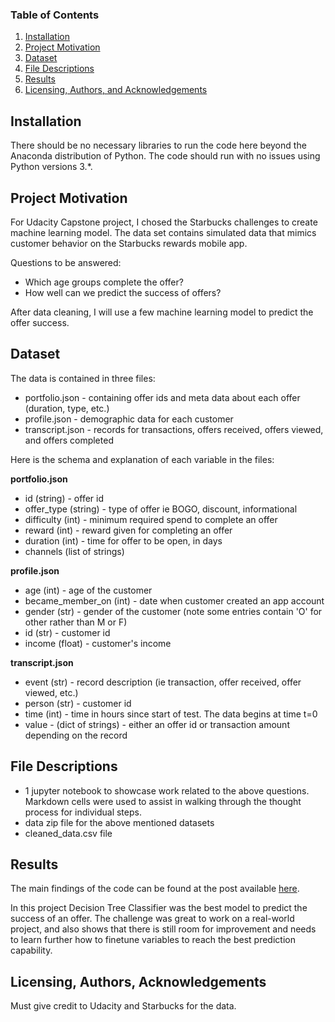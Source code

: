 ### Table of Contents

1. [Installation](#installation)
2. [Project Motivation](#motivation)
3. [Dataset](#dataset)
4. [File Descriptions](#files)
5. [Results](#results)
6. [Licensing, Authors, and Acknowledgements](#licensing)

## Installation <a name="installation"></a>

There should be no necessary libraries to run the code here beyond the Anaconda distribution of Python.  The code should run with no issues using Python versions 3.*.

## Project Motivation<a name="motivation"></a>

For Udacity Capstone project, I chosed the Starbucks challenges to create machine learning model. The data set contains simulated data that mimics customer behavior on the Starbucks rewards mobile app.

Questions to be answered:
- Which age groups complete the offer?
- How well can we predict the success of offers?

After data cleaning, I will use a few machine learning model to predict the offer success. 

## Dataset<a name="dataset"></a>

The data is contained in three files:
* portfolio.json - containing offer ids and meta data about each offer (duration, type, etc.)
* profile.json - demographic data for each customer
* transcript.json - records for transactions, offers received, offers viewed, and offers completed

Here is the schema and explanation of each variable in the files:

**portfolio.json**
* id (string) - offer id
* offer_type (string) - type of offer ie BOGO, discount, informational
* difficulty (int) - minimum required spend to complete an offer
* reward (int) - reward given for completing an offer
* duration (int) - time for offer to be open, in days
* channels (list of strings)

**profile.json**
* age (int) - age of the customer 
* became_member_on (int) - date when customer created an app account
* gender (str) - gender of the customer (note some entries contain 'O' for other rather than M or F)
* id (str) - customer id
* income (float) - customer's income

**transcript.json**
* event (str) - record description (ie transaction, offer received, offer viewed, etc.)
* person (str) - customer id
* time (int) - time in hours since start of test. The data begins at time t=0
* value - (dict of strings) - either an offer id or transaction amount depending on the record


## File Descriptions <a name="files"></a>

- 1 jupyter notebook to showcase work related to the above questions. Markdown cells were used to assist in walking through the thought process for individual steps.  
- data zip file for the above mentioned datasets
- cleaned_data.csv file 

## Results<a name="results"></a>

The main findings of the code can be found at the post available [here](https://bernadett-kepenyes.medium.com/starbucks-capstone-challenge-f0a0cd6b18b1).

In this project Decision Tree Classifier was the best model to predict the success of an offer.
The challenge was great to work on a real-world project, and also shows that there is still room for improvement and needs to learn further how to finetune variables to reach the best prediction capability.


## Licensing, Authors, Acknowledgements<a name="licensing"></a>

Must give credit to Udacity and Starbucks for the data. 
 
